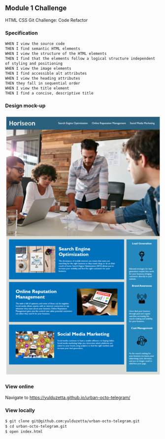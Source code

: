 ## Module 1 Challenge
HTML CSS Git Challenge: Code Refactor

### Specification
```GIVEN a webpage meets accessibility standards
WHEN I view the source code
THEN I find semantic HTML elements
WHEN I view the structure of the HTML elements
THEN I find that the elements follow a logical structure independent of styling and positioning
WHEN I view the image elements
THEN I find accessible alt attributes
WHEN I view the heading attributes
THEN they fall in sequential order
WHEN I view the title element
THEN I find a concise, descriptive title
```
### Design mock-up
![mockup-preview](./mocks/landing-page.png)

### View online
Navigate to https://yulduzetta.github.io/urban-octo-telegram/

### View locally
```sh
$ git clone git@github.com:yulduzetta/urban-octo-telegram.git
$ cd urban-octo-telegram.git
$ open index.html 
```







